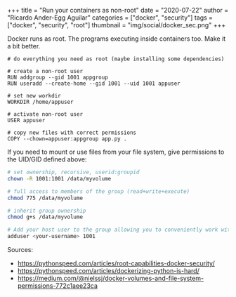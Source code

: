 +++
title = "Run your containers as non-root"
date = "2020-07-22"
author = "Ricardo Ander-Egg Aguilar"
categories = ["docker", "security"]
tags = ["docker", "security", "root"]
thumbnail = "img/social/docker_sec.png"
+++

Docker runs as root. The programs executing inside containers too. Make it a bit better.

```docker
# do everything you need as root (maybe installing some dependencies)

# create a non-root user
RUN addgroup --gid 1001 appgroup
RUN useradd --create-home --gid 1001 --uid 1001 appuser

# set new workdir
WORKDIR /home/appuser

# activate non-root user
USER appuser

# copy new files with correct permissions
COPY --chown=appuser:appgroup app.py .
```

If you need to mount or use files from your file system, give permissions to the UID/GID defined above:

```sh
# set ownership, recursive, userid:groupid
chown -R 1001:1001 /data/myvolume

# full access to members of the group (read+write+execute)
chmod 775 /data/myvolume

# inherit group ownership
chmod g+s /data/myvolume

# Add your host user to the group allowing you to conveniently work with the directory from your host machine
adduser <your-username> 1001
```

Sources:
* https://pythonspeed.com/articles/root-capabilities-docker-security/
* https://pythonspeed.com/articles/dockerizing-python-is-hard/
* https://medium.com/@nielssj/docker-volumes-and-file-system-permissions-772c1aee23ca